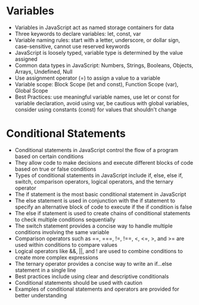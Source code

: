<h1>Variables</h1>
<ul>
<li>Variables in JavaScript act as named storage containers for data</li>
<li>Three keywords to declare variables: let, const, var</li>
<li>Variable naming rules: start with a letter, underscore, or dollar sign, case-sensitive, cannot use reserved keywords</li>
<li>JavaScript is loosely typed, variable type is determined by the value assigned</li>
<li>Common data types in JavaScript: Numbers, Strings, Booleans, Objects, Arrays, Undefined, Null</li>
<li>Use assignment operator (=) to assign a value to a variable</li>
<li>Variable scope: Block Scope (let and const), Function Scope (var), Global Scope</li>
<li>Best Practices: use meaningful variable names, use let or const for variable declaration, avoid using var, be cautious with global variables, consider using constants (const) for values that shouldn't change</li>
</ul>
<h1>Conditional Statements</h1>
<ul>
<li>Conditional statements in JavaScript control the flow of a program based on certain conditions
</li>
<li>They allow code to make decisions and execute different blocks of code based on true or false conditions
</li>
<li>Types of conditional statements in JavaScript include if, else, else if, switch, comparison operators, logical operators, and the ternary operator
</li>
<li>The if statement is the most basic conditional statement in JavaScript
</li>
<li>The else statement is used in conjunction with the if statement to specify an alternative block of code to execute if the if condition is false
</li>
<li>The else if statement is used to create chains of conditional statements to check multiple conditions sequentially
</li>
<li>The switch statement provides a concise way to handle multiple conditions involving the same variable
</li>
<li>Comparison operators such as ==, ===, !=, !==, <, <=, >, and >= are used within conditions to compare values
</li>
<li>Logical operators like &&, ||, and ! are used to combine conditions to create more complex expressions
</li>
<li>The ternary operator provides a concise way to write an if...else statement in a single line
</li>
<li>Best practices include using clear and descriptive conditionals
</li>
<li>Conditional statements should be used with caution
</li>
<li>Examples of conditional statements and operators are provided for better understanding
</li>
</ul>

